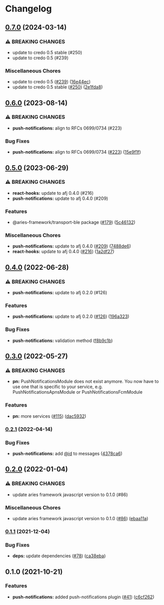 # Changelog

## [0.7.0](https://www.github.com/openwallet-foundation/credo-ts-ext/compare/push-notifications-v0.6.0...push-notifications-v0.7.0) (2024-03-14)


### ⚠ BREAKING CHANGES

* update to credo 0.5 stable (#250)
* update to credo 0.5 (#239)

### Miscellaneous Chores

* update to credo 0.5 ([#239](https://www.github.com/openwallet-foundation/credo-ts-ext/issues/239)) ([16e44ec](https://www.github.com/openwallet-foundation/credo-ts-ext/commit/16e44ec3134bf401bc98e89918a3cc5d223f90d6))
* update to credo 0.5 stable ([#250](https://www.github.com/openwallet-foundation/credo-ts-ext/issues/250)) ([2e1fda8](https://www.github.com/openwallet-foundation/credo-ts-ext/commit/2e1fda896d166306dc051284e7c8016cd8111f1d))

## [0.6.0](https://www.github.com/hyperledger/aries-framework-javascript-ext/compare/push-notifications-v0.5.0...push-notifications-v0.6.0) (2023-08-14)


### ⚠ BREAKING CHANGES

* **push-notifications:** align to RFCs 0699/0734 (#223)

### Bug Fixes

* **push-notifications:** align to RFCs 0699/0734 ([#223](https://www.github.com/hyperledger/aries-framework-javascript-ext/issues/223)) ([15e9f1f](https://www.github.com/hyperledger/aries-framework-javascript-ext/commit/15e9f1f76a4048e386b6023f0e0361a863e3a56f))

## [0.5.0](https://www.github.com/hyperledger/aries-framework-javascript-ext/compare/push-notifications-v0.4.0...push-notifications-v0.5.0) (2023-06-29)


### ⚠ BREAKING CHANGES

* **react-hooks:** update to afj 0.4.0 (#216)
* **push-notifications:** update to afj 0.4.0 (#209)

### Features

* @aries-framework/transport-ble package ([#179](https://www.github.com/hyperledger/aries-framework-javascript-ext/issues/179)) ([5c46132](https://www.github.com/hyperledger/aries-framework-javascript-ext/commit/5c461322df0102f2b075b386447c7fd68575c278))


### Miscellaneous Chores

* **push-notifications:** update to afj 0.4.0 ([#209](https://www.github.com/hyperledger/aries-framework-javascript-ext/issues/209)) ([7488de6](https://www.github.com/hyperledger/aries-framework-javascript-ext/commit/7488de64ee029dd58b6452532b4ef067497678c6))
* **react-hooks:** update to afj 0.4.0 ([#216](https://www.github.com/hyperledger/aries-framework-javascript-ext/issues/216)) ([1a2df27](https://www.github.com/hyperledger/aries-framework-javascript-ext/commit/1a2df2788a642cc715d4a033526174eab486cfa0))

## [0.4.0](https://www.github.com/hyperledger/aries-framework-javascript-ext/compare/push-notifications-v0.3.0...push-notifications-v0.4.0) (2022-06-28)


### ⚠ BREAKING CHANGES

* **push-notifications:** update to afj 0.2.0 (#126)

### Features

* **push-notifications:** update to afj 0.2.0 ([#126](https://www.github.com/hyperledger/aries-framework-javascript-ext/issues/126)) ([196a323](https://www.github.com/hyperledger/aries-framework-javascript-ext/commit/196a3233f7284ed2acdba9d3724acc5c55cd2be4))


### Bug Fixes

* **push-notifications:** validation method ([f8b9c1b](https://www.github.com/hyperledger/aries-framework-javascript-ext/commit/f8b9c1b1d18780227b7db6a30efe11f407da5ef3))

## [0.3.0](https://www.github.com/hyperledger/aries-framework-javascript-ext/compare/push-notifications-v0.2.1...push-notifications-v0.3.0) (2022-05-27)


### ⚠ BREAKING CHANGES

* **pn:** PushNotificationsModule does not exist anymore. You now have to use one that is specific to your service, e.g. PushNotificationsApnsModule or PushNotificationsFcmModule

### Features

* **pn:** more services ([#115](https://www.github.com/hyperledger/aries-framework-javascript-ext/issues/115)) ([dac5932](https://www.github.com/hyperledger/aries-framework-javascript-ext/commit/dac59321b40bbf4b5dc488212b8c6a13eb1d4d19))

### [0.2.1](https://www.github.com/hyperledger/aries-framework-javascript-ext/compare/push-notifications-v0.2.0...push-notifications-v0.2.1) (2022-04-14)


### Bug Fixes

* **push-notifications:** add [@id](https://www.github.com/id) to messages ([4378ca6](https://www.github.com/hyperledger/aries-framework-javascript-ext/commit/4378ca6bbcab5369f9b49917707417b32d1cf443))

## [0.2.0](https://www.github.com/hyperledger/aries-framework-javascript-ext/compare/push-notifications-v0.1.1...push-notifications-v0.2.0) (2022-01-04)


### ⚠ BREAKING CHANGES

* update aries framework javascript version to 0.1.0 (#86)

### Miscellaneous Chores

* update aries framework javascript version to 0.1.0 ([#86](https://www.github.com/hyperledger/aries-framework-javascript-ext/issues/86)) ([ebaa11a](https://www.github.com/hyperledger/aries-framework-javascript-ext/commit/ebaa11a8f1c4588b020e870abd092a5813ec28ef))

### [0.1.1](https://www.github.com/hyperledger/aries-framework-javascript-ext/compare/push-notifications-v0.1.0...push-notifications-v0.1.1) (2021-12-04)


### Bug Fixes

* **deps:** update dependencies ([#78](https://www.github.com/hyperledger/aries-framework-javascript-ext/issues/78)) ([ca38eba](https://www.github.com/hyperledger/aries-framework-javascript-ext/commit/ca38eba50dbb524269865d4fbfcb2d33720d0b48))

## 0.1.0 (2021-10-21)


### Features

* **push-notifications:** added push-notifications plugin ([#41](https://www.github.com/hyperledger/aries-framework-javascript-ext/issues/41)) ([c6cf262](https://www.github.com/hyperledger/aries-framework-javascript-ext/commit/c6cf262a21399cc55f3a1dab0e24831b96c2bb18))
